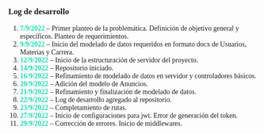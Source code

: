<div style='font-family:Cascadia Code'>
<h3>Log de desarrollo</h3>

<ol>
  <li><b style='color:#1ed8b2'>7/9/2022</b> – Primer planteo de la problemática. Definición de objetivo general y específicos. Planteo de requerimientos.<i style='color:#1ed8b2' class='fa fa-check'></i>
  <li><b style='color:#1ed8b2'>9/9/2022</b> – Inicio del modelado de datos requeridos en formato docx de Usuarios, Materias y Carrera.<i style='color:#1ed8b2' class='fa fa-check'></i>
  <li><b style='color:#1ed8b2'>12/9/2022</b> – Inicio de la estructuración de servidor del proyecto.<i style='color:#1ed8b2' class='fa fa-check'></i>
  <li><b style='color:#1ed8b2'>14/9/2022</b> – Repositorio iniciado.<i style='color:#1ed8b2' class='fa fa-check'></i>
  <li><b style='color:#1ed8b2'>16/9/2022</b> – Refinamiento de modelado de datos en servidor y controladores básicos.<i style='color:#1ed8b2' class='fa fa-check'></i>
  <li><b style='color:#1ed8b2'>20/9/2022</b> – Adición del modelo de Anuncios.<i style='color:#1ed8b2' class='fa fa-check'></i>
  <li><b style='color:#1ed8b2'>21/9/2022</b> – Refinamiento y finalización de modelado de datos.<i style='color:#1ed8b2' class='fa fa-check'></i>
  <li><b style='color:#1ed8b2'>22/9/2022</b> – Log de desarrollo agregado al repositorio.<i style='color:#1ed8b2' class='fa fa-check'></i>
  <li><b style='color:#1ed8b2'>23/9/2022</b> – Completamiento de rutas.<i style='color:#1ed8b2' class='fa fa-check'></i>
  <li><b style='color:#1ed8b2'>27/9/2022</b> – Inicio de configuraciones para jwt. Error de generación del token.<i style='color:#1ed8b2' class='fa fa-check'></i>
  <li><b style='color:#1ed8b2'>29/9/2022</b> – Corrección de errores.<i style='color:#1ed8b2' class='fa fa-check'></i> Inicio de middlewares.
</ol>

</div>